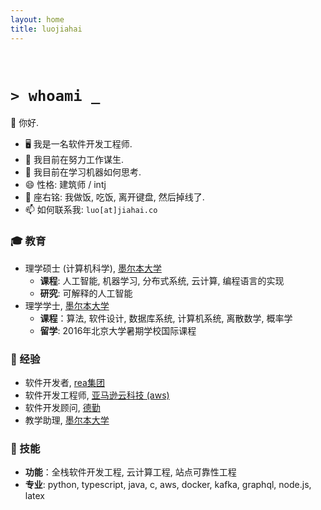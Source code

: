 ```yaml
---
layout: home
title: luojiahai
---
```


<br/>

# `> whoami _`

👋 你好.

- 🖥️ 我是一名软件开发工程师.
- 🔭 我目前在努力工作谋生.
- 🌱 我目前在学习机器如何思考.
- 😄 性格: 建筑师 / intj
- 💬 座右铭: 我做饭, 吃饭, 离开键盘, 然后掉线了.
- 📫 如何联系我: `luo[at]jiahai.co`

### 🎓 教育

- 理学硕士 (计算机科学), [墨尔本大学](https://www.unimelb.edu.au/)
  - **课程**: 人工智能, 机器学习, 分布式系统, 云计算, 编程语言的实现
  - **研究**: 可解释的人工智能
- 理学学士, [墨尔本大学](https://www.unimelb.edu.au/)
  - **课程**：算法, 软件设计, 数据库系统, 计算机系统, 离散数学, 概率学
  - **留学**: 2016年北京大学暑期学校国际课程

### 🏢 经验

- 软件开发者, [rea集团](https://www.rea-group.com/)
- 软件开发工程师, [亚马逊云科技 (aws)](https://aws.amazon.com/)
- 软件开发顾问, [德勤](https://www.deloitte.com/)
- 教学助理, [墨尔本大学](https://www.unimelb.edu.au/)

### 🚀 技能

- **功能**：全栈软件开发工程, 云计算工程, 站点可靠性工程
- **专业**: python, typescript, java, c, aws, docker, kafka, graphql, node.js, latex
